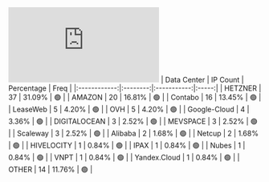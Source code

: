 ![Diagramm](https://github.com/obajay/StateSync-snapshots/blob/main/Projects/Oraichain/1/README.md)
| Data Center | IP Count | Percentage | Freq |
|:------------:|:--------:|:-----------:|:-----:|
| HETZNER | 37 | 31.09% | 🟢 |
| AMAZON | 20 | 16.81% | 🟢 |
| Contabo | 16 | 13.45% | 🟢 |
| LeaseWeb | 5 | 4.20% | 🟢 |
| OVH | 5 | 4.20% | 🟢 |
| Google-Cloud | 4 | 3.36% | 🟢 |
| DIGITALOCEAN | 3 | 2.52% | 🟢 |
| MEVSPACE | 3 | 2.52% | 🟢 |
| Scaleway | 3 | 2.52% | 🟢 |
| Alibaba | 2 | 1.68% | 🟢 |
| Netcup | 2 | 1.68% | 🟢 |
| HIVELOCITY | 1 | 0.84% | 🟢 |
| IPAX | 1 | 0.84% | 🟢 |
| Nubes | 1 | 0.84% | 🟢 |
| VNPT | 1 | 0.84% | 🟢 |
| Yandex.Cloud | 1 | 0.84% | 🟢 |
| OTHER | 14 | 11.76% | 🟢 |